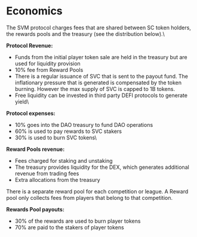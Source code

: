 # Economics

The SVM protocol charges fees that are shared between SC token holders, the rewards pools and the treasury (see the distribution below).\


**Protocol Revenue:**

* Funds from the initial player token sale are held in the treasury but are used for liquidity provision
* 10% fee from Reward Pools
* There is a regular issuance of SVC that is sent to the payout fund. The inflationary pressure that is generated is compensated by the token burning. However the max supply of SVC is capped to 1B tokens.
* Free liquidity can be invested in third party DEFI protocols to generate yield\


**Protocol expenses:**

* 10% goes into the DAO treasury to fund DAO operations
* 60% is used to pay rewards to SVC stakers
* 30% is used to burn SVC tokens\


**Reward Pools revenue:**

* Fees charged for staking and unstaking
* The treasury provides liquidity for the DEX, which generates additional revenue from trading fees
* Extra allocations from the treasury

There is a separate reward pool for each competition or league. A Reward pool only collects fees from players that belong to that competition.



**Rewards Pool payouts:**

* 30% of the rewards are used to burn player tokens
* 70% are paid to the stakers of player tokens
